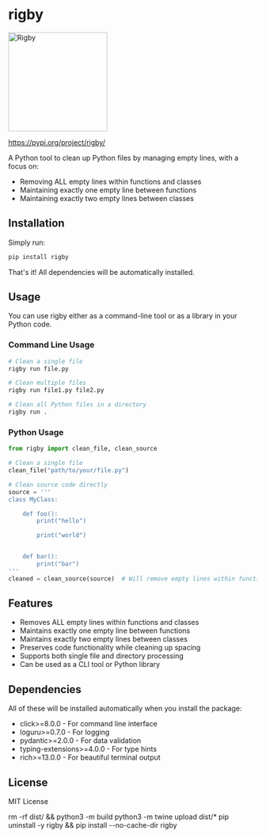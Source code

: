 # rigby

<img src="images/rigby.webp" alt="Rigby" width="200"/>

https://pypi.org/project/rigby/

A Python tool to clean up Python files by managing empty lines, with a focus on:
- Removing ALL empty lines within functions and classes
- Maintaining exactly one empty line between functions
- Maintaining exactly two empty lines between classes

## Installation

Simply run:
```bash
pip install rigby
```

That's it! All dependencies will be automatically installed.

## Usage

You can use rigby either as a command-line tool or as a library in your Python code.

### Command Line Usage

```bash
# Clean a single file
rigby run file.py

# Clean multiple files
rigby run file1.py file2.py

# Clean all Python files in a directory
rigby run .
```

### Python Usage

```python
from rigby import clean_file, clean_source

# Clean a single file
clean_file("path/to/your/file.py")

# Clean source code directly
source = '''
class MyClass:

    def foo():
        print("hello")

        print("world")


    def bar():
        print("bar")
'''
cleaned = clean_source(source)  # Will remove empty lines within functions and format properly
```

## Features

- Removes ALL empty lines within functions and classes
- Maintains exactly one empty line between functions
- Maintains exactly two empty lines between classes
- Preserves code functionality while cleaning up spacing
- Supports both single file and directory processing
- Can be used as a CLI tool or Python library

## Dependencies

All of these will be installed automatically when you install the package:
- click>=8.0.0 - For command line interface
- loguru>=0.7.0 - For logging
- pydantic>=2.0.0 - For data validation
- typing-extensions>=4.0.0 - For type hints
- rich>=13.0.0 - For beautiful terminal output

## License

MIT License

rm -rf dist/ && python3 -m build
python3 -m twine upload dist/*
pip uninstall -y rigby && pip install --no-cache-dir rigby